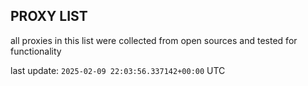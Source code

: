 ## PROXY LIST

all proxies in this list were collected from open sources and tested for functionality

last update: `2025-02-09 22:03:56.337142+00:00` UTC